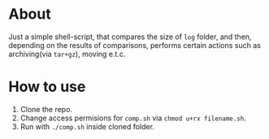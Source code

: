 # About

Just a simple shell-script, that compares the size of ```log``` folder, and then, depending on the results of comparisons, performs certain actions such as archiving(via ```tar+gz```), moving e.t.c.

# How to use

1. Clone the repo.
2. Change access permisions for ```comp.sh``` via ```chmod u+rx filename.sh```.
3. Run with ```./comp.sh``` inside cloned folder.
